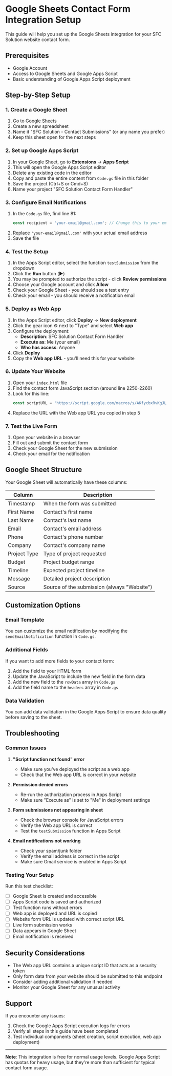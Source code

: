 # Google Sheets Contact Form Integration Setup

This guide will help you set up the Google Sheets integration for your SFC Solution website contact form.

## Prerequisites

- Google Account
- Access to Google Sheets and Google Apps Script
- Basic understanding of Google Apps Script deployment

## Step-by-Step Setup

### 1. Create a Google Sheet

1. Go to [Google Sheets](https://sheets.google.com)
2. Create a new spreadsheet
3. Name it "SFC Solution - Contact Submissions" (or any name you prefer)
4. Keep this sheet open for the next steps

### 2. Set up Google Apps Script

1. In your Google Sheet, go to **Extensions** → **Apps Script**
2. This will open the Google Apps Script editor
3. Delete any existing code in the editor
4. Copy and paste the entire content from `Code.gs` file in this folder
5. Save the project (Ctrl+S or Cmd+S)
6. Name your project "SFC Solution Contact Form Handler"

### 3. Configure Email Notifications

1. In the `Code.gs` file, find line 81:
   ```javascript
   const recipient = 'your-email@gmail.com'; // Change this to your email
   ```
2. Replace `'your-email@gmail.com'` with your actual email address
3. Save the file

### 4. Test the Setup

1. In the Apps Script editor, select the function `testSubmission` from the dropdown
2. Click the **Run** button (▶️)
3. You may be prompted to authorize the script - click **Review permissions**
4. Choose your Google account and click **Allow**
5. Check your Google Sheet - you should see a test entry
6. Check your email - you should receive a notification email

### 5. Deploy as Web App

1. In the Apps Script editor, click **Deploy** → **New deployment**
2. Click the gear icon ⚙️ next to "Type" and select **Web app**
3. Configure the deployment:
   - **Description**: SFC Solution Contact Form Handler
   - **Execute as**: Me (your email)
   - **Who has access**: Anyone
4. Click **Deploy**
5. Copy the **Web app URL** - you'll need this for your website

### 6. Update Your Website

1. Open your `index.html` file
2. Find the contact form JavaScript section (around line 2250-2260)
3. Look for this line:
   ```javascript
   const scriptURL = 'https://script.google.com/macros/s/AKfycbxRvKgJLQkUvVPuBjdLHpxXcxiKOdZOgAWPJ6v_HqfQGBLGsH4VWtxQGHZ6ZRn6Z9rQ/exec';
   ```
4. Replace the URL with the Web app URL you copied in step 5

### 7. Test the Live Form

1. Open your website in a browser
2. Fill out and submit the contact form
3. Check your Google Sheet for the new submission
4. Check your email for the notification

## Google Sheet Structure

Your Google Sheet will automatically have these columns:

| Column | Description |
|--------|-------------|
| Timestamp | When the form was submitted |
| First Name | Contact's first name |
| Last Name | Contact's last name |
| Email | Contact's email address |
| Phone | Contact's phone number |
| Company | Contact's company name |
| Project Type | Type of project requested |
| Budget | Project budget range |
| Timeline | Expected project timeline |
| Message | Detailed project description |
| Source | Source of the submission (always "Website") |

## Customization Options

### Email Template
You can customize the email notification by modifying the `sendEmailNotification` function in `Code.gs`.

### Additional Fields
If you want to add more fields to your contact form:
1. Add the field to your HTML form
2. Update the JavaScript to include the new field in the form data
3. Add the new field to the `rowData` array in `Code.gs`
4. Add the field name to the `headers` array in `Code.gs`

### Data Validation
You can add data validation in the Google Apps Script to ensure data quality before saving to the sheet.

## Troubleshooting

### Common Issues

1. **"Script function not found" error**
   - Make sure you've deployed the script as a web app
   - Check that the Web app URL is correct in your website

2. **Permission denied errors**
   - Re-run the authorization process in Apps Script
   - Make sure "Execute as" is set to "Me" in deployment settings

3. **Form submissions not appearing in sheet**
   - Check the browser console for JavaScript errors
   - Verify the Web app URL is correct
   - Test the `testSubmission` function in Apps Script

4. **Email notifications not working**
   - Check your spam/junk folder
   - Verify the email address is correct in the script
   - Make sure Gmail service is enabled in Apps Script

### Testing Your Setup

Run this test checklist:

- [ ] Google Sheet is created and accessible
- [ ] Apps Script code is saved and authorized
- [ ] Test function runs without errors
- [ ] Web app is deployed and URL is copied
- [ ] Website form URL is updated with correct script URL
- [ ] Live form submission works
- [ ] Data appears in Google Sheet
- [ ] Email notification is received

## Security Considerations

- The Web app URL contains a unique script ID that acts as a security token
- Only form data from your website should be submitted to this endpoint
- Consider adding additional validation if needed
- Monitor your Google Sheet for any unusual activity

## Support

If you encounter any issues:
1. Check the Google Apps Script execution logs for errors
2. Verify all steps in this guide have been completed
3. Test individual components (sheet creation, script execution, web app deployment)

---

**Note**: This integration is free for normal usage levels. Google Apps Script has quotas for heavy usage, but they're more than sufficient for typical contact form usage.
